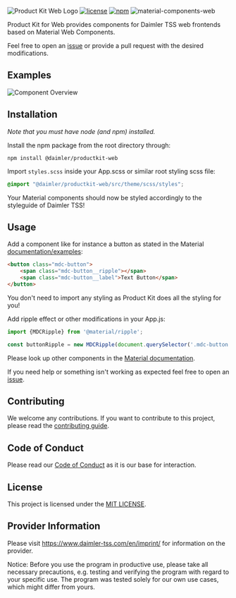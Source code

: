 <!-- SPDX-License-Identifier: MIT --->
<!-- © Daimler TSS GmbH --->
![Product Kit Web Logo](https://github.com/Daimler/product-kit_web/raw/main/docs/images/productkit_web_github_logo.png)
[![license](https://img.shields.io/badge/license-MIT-38de03e?style=flat)](LICENSE)
[![npm](https://img.shields.io/npm/v/@daimler/productkit-web)](https://www.npmjs.com/package/@daimler/productkit-web)
![material-components-web](https://img.shields.io/badge/material--components--web-v10.0.0-046AAE?&style=flat)

Product Kit for Web provides components for Daimler TSS web frontends based on Material Web Components.

Feel free to open an [issue](https://github.com/Daimler/product-kit_web/issues) or provide a pull request with the desired modifications.

## Examples
![Component Overview](https://github.com/Daimler/product-kit_web/raw/main/docs/images/component-overview-teaser.png)

## Installation

*Note that you must have node (and npm) installed.*

Install the npm package from the root directory through:
```
npm install @daimler/productkit-web
```

Import `styles.scss` inside your App.scss or similar root styling scss file:
```scss
@import "@daimler/productkit-web/src/theme/scss/styles";
```

Your Material components should now be styled accordingly to the styleguide of Daimler TSS!

## Usage

Add a component like for instance a button as stated in the Material [documentation/examples](https://github.com/material-components/material-components-web/tree/v10.0.0/packages/mdc-button):
```html
<button class="mdc-button">
    <span class="mdc-button__ripple"></span>
    <span class="mdc-button__label">Text Button</span>
</button>
```

You don't need to import any styling as Product Kit does all the styling for you!

Add ripple effect or other modifications in your App.js:
```javascript
import {MDCRipple} from '@material/ripple';

const buttonRipple = new MDCRipple(document.querySelector('.mdc-button'));
```

Please look up other components in the [Material documentation](https://github.com/material-components/material-components-web/tree/v10.0.0/packages).

If you need help or something isn't working as expected feel free to open an [issue](https://github.com/Daimler/product-kit_web/issues).

## Contributing

We welcome any contributions.
If you want to contribute to this project, please read the [contributing guide](CONTRIBUTING.md).

## Code of Conduct

Please read our [Code of Conduct](https://github.com/Daimler/daimler-foss/blob/master/CODE_OF_CONDUCT.md) as it is our base for interaction.

## License

This project is licensed under the [MIT LICENSE](LICENSE).

## Provider Information

Please visit <https://www.daimler-tss.com/en/imprint/> for information on the provider.

Notice: Before you use the program in productive use, please take all necessary precautions,
e.g. testing and verifying the program with regard to your specific use.
The program was tested solely for our own use cases, which might differ from yours.
